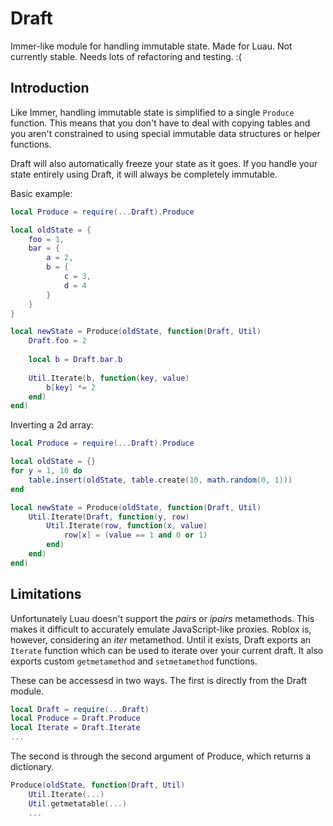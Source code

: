 # Draft
Immer-like module for handling immutable state. Made for Luau. Not currently stable. Needs lots of refactoring and testing. :(

## Introduction
Like Immer, handling immutable state is simplified to a single `Produce` function. This means that you don't have to deal with copying tables and you aren't constrained to using special immutable data structures or helper functions.

Draft will also automatically freeze your state as it goes. If you handle your state entirely using Draft, it will always be completely immutable.

Basic example:
```lua
local Produce = require(...Draft).Produce

local oldState = {
	foo = 1,
	bar = {
		a = 2,
		b = {
			c = 3,
			d = 4
		}
	}
}

local newState = Produce(oldState, function(Draft, Util)
	Draft.foo = 2
	
	local b = Draft.bar.b
	
	Util.Iterate(b, function(key, value)
		b[key] *= 2
	end)
end)
```
Inverting a 2d array:
```lua
local Produce = require(...Draft).Produce

local oldState = {}
for y = 1, 10 do
	table.insert(oldState, table.create(10, math.random(0, 1)))
end

local newState = Produce(oldState, function(Draft, Util)
	Util.Iterate(Draft, function(y, row)
		Util.Iterate(row, function(x, value)
			row[x] = (value == 1 and 0 or 1)
		end)
	end)
end)
```

## Limitations
Unfortunately Luau doesn't support the _pairs_ or _ipairs_ metamethods. This makes it difficult to accurately emulate JavaScript-like proxies. Roblox is, however, considering an _iter_ metamethod. Until it exists, Draft exports an `Iterate` function which can be used to iterate over your current draft. It also exports custom `getmetamethod` and `setmetamethod` functions.

These can be accessesd in two ways. The first is directly from the Draft module.
```lua
local Draft = require(...Draft)
local Produce = Draft.Produce
local Iterate = Draft.Iterate
...
```
The second is through the second argument of Produce, which returns a dictionary.
```lua
Produce(oldState, function(Draft, Util)
	Util.Iterate(...)
	Util.getmetatable(...)
	...
```